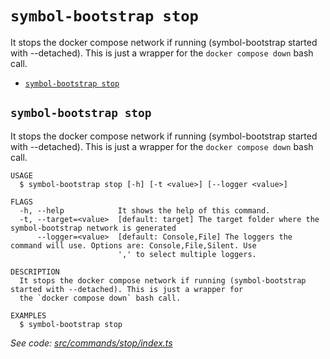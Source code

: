 `symbol-bootstrap stop`
=======================

It stops the docker compose network if running (symbol-bootstrap started with --detached). This is just a wrapper for the `docker compose down` bash call.

* [`symbol-bootstrap stop`](#symbol-bootstrap-stop)

## `symbol-bootstrap stop`

It stops the docker compose network if running (symbol-bootstrap started with --detached). This is just a wrapper for the `docker compose down` bash call.

```
USAGE
  $ symbol-bootstrap stop [-h] [-t <value>] [--logger <value>]

FLAGS
  -h, --help            It shows the help of this command.
  -t, --target=<value>  [default: target] The target folder where the symbol-bootstrap network is generated
      --logger=<value>  [default: Console,File] The loggers the command will use. Options are: Console,File,Silent. Use
                        ',' to select multiple loggers.

DESCRIPTION
  It stops the docker compose network if running (symbol-bootstrap started with --detached). This is just a wrapper for
  the `docker compose down` bash call.

EXAMPLES
  $ symbol-bootstrap stop
```

_See code: [src/commands/stop/index.ts](https://github.com/nemneshia/symbol-bootstrap/blob/v2.0.2/src/commands/stop/index.ts)_
